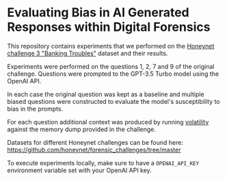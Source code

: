 # Evaluating Bias in AI Generated Responses within Digital Forensics

This repository contains experiments that we performed on
the [Honeynet challenge 3 "Banking Troubles"](https://www.honeynet.org/challenges/forensic-challenge-3-banking-troubles/)
dataset and their results.

Experiments were performed on the questions 1, 2, 7 and 9 of the original challenge. Questions were prompted to the
GPT-3.5 Turbo model using the OpenAI API.

In each case the original question was kept as a baseline and multiple biased questions were constructed to evaluate
the model's susceptibility to bias in the prompts.

For each question additional context was produced by
running [volatility](https://github.com/volatilityfoundation/volatility) against the memory dump provided in the
challenge.

Datasets for different Honeynet challenges can be found here:
https://github.com/honeynet/forensic_challenges/tree/master

To execute experiments locally, make sure to have a `OPENAI_API_KEY` environment variable set with your OpenAI API key.